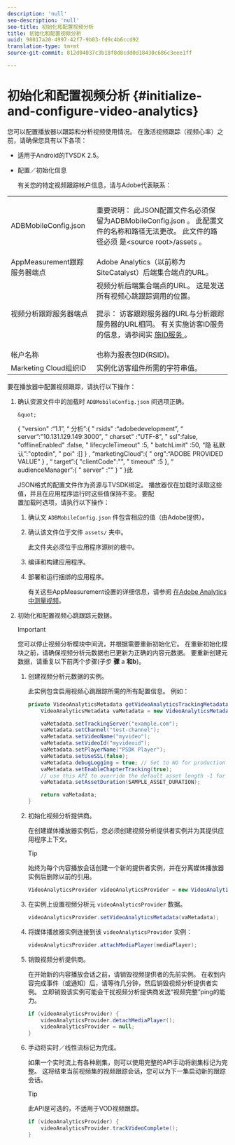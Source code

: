 ```yaml
---
description: 'null'
seo-description: 'null'
seo-title: 初始化和配置视频分析
title: 初始化和配置视频分析
uuid: 98017a20-4997-42f7-9b03-fd9c4b6ccd92
translation-type: tm+mt
source-git-commit: 812d04037c3b18f8d8cdd0d18430c686c3eee1ff

---
```



# 初始化和配置视频分析 {#initialize-and-configure-video-analytics}

您可以配置播放器以跟踪和分析视频使用情况。
在激活视频跟踪（视频心率）之前，请确保您具有以下各项：

* 适用于Android的TVSDK 2.5。
* 配置／初始化信息

   有关您的特定视频跟踪帐户信息，请与Adobe代表联系：

<table id="table_3565328ABBEE4605A92EAE1ADE5D6F84"> 
 <tbody> 
  <tr> 
   <td colname="col1"> <span class="filepath"> ADBMobileConfig.json </span> </td> 
   <td colname="col2"> <p>重要说明： 此JSON配置文件名必须保 <span class="filepath"> 留为ADBMobileConfig.json </span>。 此配置文件的名称和路径无法更改。 此文件的路径必须 <span class="filepath"> 是&lt;source root&gt;/assets </span>。 </p> </td> 
  </tr> 
  <tr> 
   <td colname="col1"> AppMeasurement跟踪服务器端点 </td> 
   <td colname="col2"> Adobe Analytics（以前称为SiteCatalyst）后端集合端点的URL。 </td> 
  </tr> 
  <tr> 
   <td colname="col1"> 视频分析跟踪服务器端点 </td> 
   <td colname="col2"> 视频分析后端集合端点的URL。 这是发送所有视频心跳跟踪调用的位置。 <p>提示： 访客跟踪服务器的URL与分析跟踪服务器的URL相同。 有关实施访客ID服务的信息，请参阅实 <a href="https://marketing.adobe.com/resources/help/en_US/mcvid/mcvid-setup-target.html" format="html" scope="external"> 施ID服务 </a>。 </p> </td> 
  </tr> 
  <tr> 
   <td colname="col1"> 帐户名称 </td> 
   <td colname="col2"> 也称为报表包ID(RSID)。 </td> 
  </tr> 
  <tr> 
   <td colname="col1"> Marketing Cloud组织ID </td> 
   <td colname="col2"> 实例化访客组件所需的字符串值。 </td> 
  </tr> 
 </tbody> 
</table>

要在播放器中配置视频跟踪，请执行以下操作：

1. 确认资源文件中的加载时 `ADBMobileConfig.json` 间选项正确。

       &quot;
     {
    &quot;version&quot; :“1.1”,
 “     分析”:{
 &quot;     rsids&quot; :“adobedevelopment”,
 “     server”:&quot;10.131.129.149:3000&quot;,
 &quot;     charset&quot; :&quot;UTF-8&quot;,
 &quot;     ssl&quot;:false,
     &quot;offlineEnabled&quot; :false,
 &quot;     lifecycleTimeout&quot; :5,
 &quot;     batchLimit&quot; :50,
 “隐     私默认”:&quot;optedin&quot;,
 &quot;     poi&quot; :[]
    }
 ,     “marketingCloud”:{
 &quot;     org&quot;:“ADOBE PROVIDED VALUE”
 }     ,
 “     target”:{
    &quot;clientCode&quot;:&quot;&quot;,
 &quot;     timeout&quot; :5
    },
 “     audienceManager”:{
 &quot;     server&quot; :&quot;&quot;
 }     &quot;
 }此     
    
    
    JSON格式的配置文件作为资源与TVSDK绑定。 播放器仅在加载时读取这些值，并且在应用程序运行时这些值保持不变。
   要配     
    置加载时选项，请执行以下操作：
   
   1. 确认文 `ADBMobileConfig.json` 件包含相应的值（由Adobe提供）。
   1. 确认该文件位于文件 `assets/` 夹中。

      此文件夹必须位于应用程序源树的根中。

   1. 编译和构建应用程序。
   1. 部署和运行捆绑的应用程序。

      有关这些AppMeasurement设置的详细信息，请参阅 [在Adobe Analytics中测量视频](https://marketing.adobe.com/resources/help/en_US/sc/appmeasurement/video/)。

1. 初始化和配置视频心跳跟踪元数据。

   >[!IMPORTANT]
   >
   >您可以停止视频分析模块中间流，并根据需要重新初始化它。 在重新初始化模块之前，请确保视频分析元数据也已更新为正确的内容元数据。 要重新创建元数据，请重复以下前两个步骤(子步 **骤** a **和b**)。

   1. 创建视频分析元数据的实例。

      此实例包含启用视频心跳跟踪所需的所有配置信息。 例如：

      ```java
      private VideoAnalyticsMetadata getVideoAnalyticsTrackingMetadata() { 
          VideoAnalyticsMetadata vaMetadata = new VideoAnalyticsMetadata(); 
      
          vaMetadata.setTrackingServer("example.com"); 
          vaMetadata.setChannel("test-channel"); 
          vaMetadata.setVideoName("myvideo"); 
          vaMetadata.setVideoId("myvideoid"); 
          vaMetadata.setPlayerName("PSDK Player"); 
          vaMetadata.setUseSSL(false); 
          vaMetadata.debugLogging = true; // Set to NO for production deployment. 
          vaMetadata.setEnableChapterTracking(true); 
          // use this API to override the default asset length -1 for live streams 
          vaMetadata.setAssetDuration(SAMPLE_ASSET_DURATION); 
      
          return vaMetadata; 
      }
      ```

   1. 初始化视频分析提供商。

      在创建媒体播放器实例后，您必须创建视频分析提供者实例并为其提供应用程序上下文。

      >[!TIP]
      >
      >始终为每个内容播放会话创建一个新的提供者实例，并在分离媒体播放器实例后删除以前的引用。

      ```java
      VideoAnalyticsProvider videoAnalyticsProvider = new VideoAnalyticsProvider(appContext); 
      ```

   1. 在实例上设置视频分析元 `videoAnalyticsProvider` 数据。

      ```java
      videoAnalyticsProvider.setVideoAnalyticsMetadata(vaMetadata);
      ```

   1. 将媒体播放器实例连接到该 `videoAnalyticsProvider` 实例：

      ```java
      videoAnalyticsProvider.attachMediaPlayer(mediaPlayer); 
      ```

   1. 销毁视频分析提供商。

      在开始新的内容播放会话之前，请销毁视频提供者的先前实例。 在收到内容完成事件（或通知）后，请等待几分钟，然后销毁视频分析提供者实例。 立即销毁该实例可能会干扰视频分析提供商发送“视频完整”ping的能力。

      ```java
      if (videoAnalyticsProvider) { 
          videoAnalyticsProvider.detachMediaPlayer(); 
          videoAnalyticsProvider = null; 
      }
      ```

   1. 手动将实时／线性流标记为完成。

      如果一个实时流上有各种剧集，则可以使用完整的API手动将剧集标记为完整。 这将结束当前视频集的视频跟踪会话，您可以为下一集启动新的跟踪会话。

      >[!TIP]
      >
      >此API是可选的，不适用于VOD视频跟踪。

      ```java
      if (videoAnalyticsProvider) { 
          videoAnalyticsProvider.trackVideoComplete();    
      }
      ```

